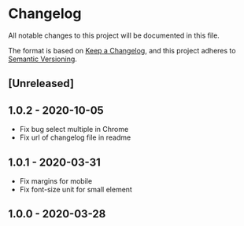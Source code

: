 # Changelog
All notable changes to this project will be documented in this file.

The format is based on [Keep a Changelog](https://keepachangelog.com/en/1.0.0/),
and this project adheres to [Semantic Versioning](https://semver.org/spec/v2.0.0.html).

## [Unreleased]

## 1.0.2 - 2020-10-05
 - Fix bug select multiple in Chrome
 - Fix url of changelog file in readme

## 1.0.1 - 2020-03-31
- Fix margins for mobile
- Fix font-size unit for small element 

## 1.0.0 - 2020-03-28
